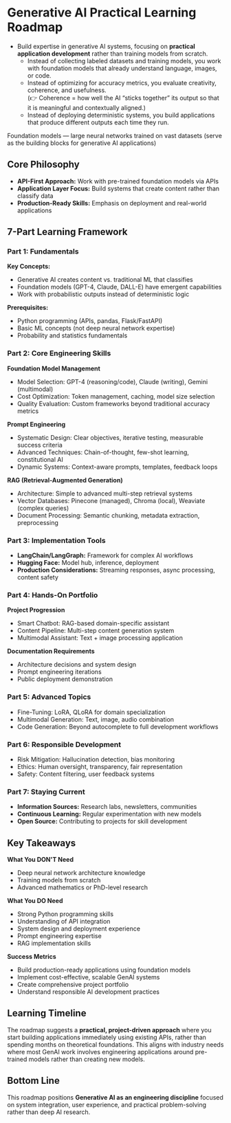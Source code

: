 # Generative AI Practical Learning Roadmap

- Build expertise in generative AI systems, focusing on **practical application development** rather than training models from scratch.
  - Instead of collecting labeled datasets and training models, you work with foundation models that already understand language, images, or code.
  - Instead of optimizing for accuracy metrics, you evaluate creativity, coherence, and usefulness.<br>(👉 Coherence = how well the AI “sticks together” its output so that it is meaningful and contextually aligned.)
  - Instead of deploying deterministic systems, you build applications that produce different outputs each time they run.<br>

Foundation models — large neural networks trained on vast datasets (serve as the building blocks for generative AI applications)

## Core Philosophy

- **API-First Approach:** Work with pre-trained foundation models via APIs  
- **Application Layer Focus:** Build systems that create content rather than classify data  
- **Production-Ready Skills:** Emphasis on deployment and real-world applications  

## 7-Part Learning Framework

### Part 1: Fundamentals

**Key Concepts:**
- Generative AI creates content vs. traditional ML that classifies  
- Foundation models (GPT-4, Claude, DALL-E) have emergent capabilities  
- Work with probabilistic outputs instead of deterministic logic  

**Prerequisites:**
- Python programming (APIs, pandas, Flask/FastAPI)  
- Basic ML concepts (not deep neural network expertise)  
- Probability and statistics fundamentals  

### Part 2: Core Engineering Skills

**Foundation Model Management**
- Model Selection: GPT-4 (reasoning/code), Claude (writing), Gemini (multimodal)  
- Cost Optimization: Token management, caching, model size selection  
- Quality Evaluation: Custom frameworks beyond traditional accuracy metrics  

**Prompt Engineering**
- Systematic Design: Clear objectives, iterative testing, measurable success criteria  
- Advanced Techniques: Chain-of-thought, few-shot learning, constitutional AI  
- Dynamic Systems: Context-aware prompts, templates, feedback loops  

**RAG (Retrieval-Augmented Generation)**
- Architecture: Simple to advanced multi-step retrieval systems  
- Vector Databases: Pinecone (managed), Chroma (local), Weaviate (complex queries)  
- Document Processing: Semantic chunking, metadata extraction, preprocessing  

### Part 3: Implementation Tools

- **LangChain/LangGraph:** Framework for complex AI workflows  
- **Hugging Face:** Model hub, inference, deployment  
- **Production Considerations:** Streaming responses, async processing, content safety  

### Part 4: Hands-On Portfolio

**Project Progression**
- Smart Chatbot: RAG-based domain-specific assistant  
- Content Pipeline: Multi-step content generation system  
- Multimodal Assistant: Text + image processing application  

**Documentation Requirements**
- Architecture decisions and system design  
- Prompt engineering iterations  
- Public deployment demonstration  

### Part 5: Advanced Topics

- Fine-Tuning: LoRA, QLoRA for domain specialization  
- Multimodal Generation: Text, image, audio combination  
- Code Generation: Beyond autocomplete to full development workflows  

### Part 6: Responsible Development

- Risk Mitigation: Hallucination detection, bias monitoring  
- Ethics: Human oversight, transparency, fair representation  
- Safety: Content filtering, user feedback systems  

### Part 7: Staying Current

- **Information Sources:** Research labs, newsletters, communities  
- **Continuous Learning:** Regular experimentation with new models  
- **Open Source:** Contributing to projects for skill development  

## Key Takeaways

**What You DON'T Need**
- Deep neural network architecture knowledge  
- Training models from scratch  
- Advanced mathematics or PhD-level research  

**What You DO Need**
- Strong Python programming skills  
- Understanding of API integration  
- System design and deployment experience  
- Prompt engineering expertise  
- RAG implementation skills  

**Success Metrics**
- Build production-ready applications using foundation models  
- Implement cost-effective, scalable GenAI systems  
- Create comprehensive project portfolio  
- Understand responsible AI development practices  

## Learning Timeline

The roadmap suggests a **practical, project-driven approach** where you start building applications immediately using existing APIs, rather than spending months on theoretical foundations. This aligns with industry needs where most GenAI work involves engineering applications around pre-trained models rather than creating new models.

## Bottom Line

This roadmap positions **Generative AI as an engineering discipline** focused on system integration, user experience, and practical problem-solving rather than deep AI research.


